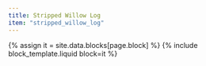 ```yaml
---
title: Stripped Willow Log
item: "stripped_willow_log"
---
```


{% assign it = site.data.blocks[page.block] %}
{% include block_template.liquid block=it %}

